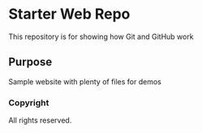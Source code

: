 # Starter Web Repo

This repository is for showing how Git and GitHub work

## Purpose

Sample website with plenty of files for demos

### Copyright

All rights reserved.
